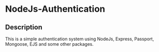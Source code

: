 # NodeJs-Authentication

## Description
This is a simple authentication system using NodeJs, Express, Passport, Mongoose, EJS and some other packages.